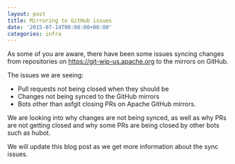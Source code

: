 ```yaml
---
layout: post
title: Mirroring to GitHub issues
date: '2015-07-14T00:00:00+00:00'
categories: infra
---
```

<p>As some of you are aware, there have been some issues syncing changes from repositories on <a href="https://git-wip-us.apache.org">https://git-wip-us.apache.org</a> to the mirrors on GitHub.</p> 
  <p> </p> 
  <p>The issues we are seeing:</p> 
  <ul> 
    <li>Pull requests not being closed when they should be</li> 
    <li>Changes not being synced to the GitHub mirrors</li> 
    <li>Bots other than asfgit closing PRs on Apache GitHub mirrors.</li> 
  </ul> 
  <p>We are looking into why changes are not being synced, as well as why PRs are not getting closed and why some PRs are being closed by other bots such as hubot.</p> 
  <p> </p> 
  <p>We will update this blog post as we get more information about the sync issues.<br /></p>
